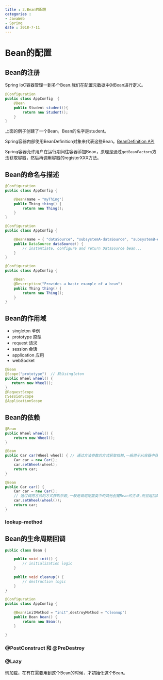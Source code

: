 ```yaml
---
title : 3.Bean的配置
categories : 
- JavaWeb
- Spring
date : 2018-7-11
---
```


# Bean的配置

## Bean的注册

Spring IoC容器管理一到多个Bean.我们在配置元数据中对Bean进行定义。

```java
@Configuration
public class AppConfig  {
    @Bean
    public Student student(){
        return new Student();
    }
}
```

上面的例子创建了一个Bean，Bean的名字是student。

Spring容器内部使用BeanDefinition对象来代表这些Bean。[BeanDefinition API](https://docs.spring.io/spring-framework/docs/current/javadoc-api/org/springframework/beans/factory/config/BeanDefinition.html)

Spring容器允许用户在运行期间往容器添加Bean，原理是通过`getBeanFactory`方法获取容器，然后再调用容器的registerXXX方法。

## Bean的命名与描述

```java
@Configuration
public class AppConfig {

    @Bean(name = "myThing")
    public Thing thing() {
        return new Thing();
    }
}

@Configuration
public class AppConfig {

    @Bean(name = { "dataSource", "subsystemA-dataSource", "subsystemB-dataSource" })
    public DataSource dataSource() {
        // instantiate, configure and return DataSource bean...
    }
}

@Configuration
public class AppConfig {

    @Bean
    @Description("Provides a basic example of a bean")
    public Thing thing() {
        return new Thing();
    }
}
```

## Bean的作用域

- singleton   单例
- prototype   原型
- request      请求
- session      会话
- application  应用 
- webSocket

```java
@Bean
@Scope("prototype")  // 默认singleton
public Wheel wheel() {
   return new Wheel();
}
@RequestScope
@SessionScope
@ApplicationScope
```

## Bean的依赖

```java
@Bean
public Wheel wheel() {
	return new Wheel();
}

@Bean
public Car car(Wheel wheel) { // 通过方法参数的方式获取依赖,一般用于从容器中获取依赖
	Car car = new Car();
	car.setWheel(wheel);
	return car;
}	

@Bean
public Car car() {
	Car car = new Car();
    // 通过调用方法的方式获取依赖,一般是调用配置类中的其他创建Bean的方法,而且返回的还是同一个对象。
	car.setWheel(wheel());
	return car;
}
```
### lookup-method



## Bean的生命周期回调

```java
public class Bean {

    public void init() {
        // initialization logic
    }
    
    public void cleanup() {
        // destruction logic
    }
}

@Configuration
public class AppConfig {

    @Bean(initMethod = "init",destroyMethod = "cleanup")
    public Bean bean() {
        return new Bean();
    }

}
```

### @PostConstruct 和 @PreDestroy

### @Lazy

懒加载，在有在需要用到这个Bean的时候，才初始化这个Bean。




